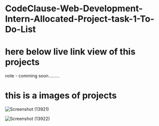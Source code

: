 # CodeClause-Web-Development-Intern-Allocated-Project-task-1-To-Do-List


# here below live link view of this projects
note - comming soon.........



# this is a images of projects 
![Screenshot (13921)](https://github.com/RushikeshBorude/CodeClause-Web-Development-Intern-Allocated-Project-task-1-To-Do-List/assets/86228914/b3566e0b-cbbd-4fca-99b2-44e69210172b)




![Screenshot (13922)](https://github.com/RushikeshBorude/CodeClause-Web-Development-Intern-Allocated-Project-task-1-To-Do-List/assets/86228914/935b455d-bc76-4107-8686-bf77f9389900)
